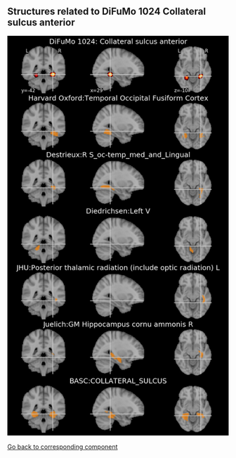 


## Structures related to DiFuMo 1024 Collateral sulcus anterior

![130](130.jpg "Structures related to DiFuMo 1024 Collateral sulcus anterior")

[Go back to corresponding component](https://parietal-inria.github.io/DiFuMo/1024/html/130.html)